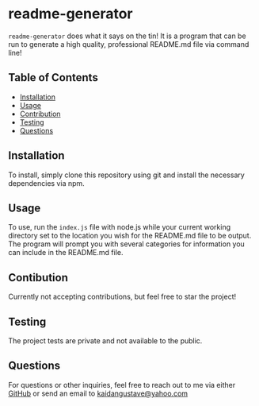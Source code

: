 # readme-generator
`readme-generator` does what it says on the tin! It is a program that can be run to generate a high quality, professional README.md file via command line!

## Table of Contents
* [Installation](#installation)
* [Usage](#usage)
* [Contribution](#contribution)
* [Testing](#testing)
* [Questions](#questions)

## Installation
To install, simply clone this repository using git and install the necessary dependencies via npm.

## Usage
To use, run the `index.js` file with node.js  while your current working directory set to the location you wish for the README.md file to be output. The program will prompt you with several categories for information you can include in the README.md file.

## Contibution
Currently not accepting contributions, but feel free to star the project!

## Testing
The project tests are private and not available to the public.

## Questions
For questions or other inquiries, feel free to reach out to me via either [GitHub](https://github.com/Shengaero) or send an email to kaidangustave@yahoo.com
